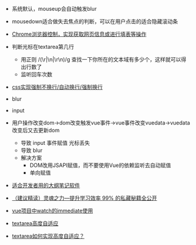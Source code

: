 - 系统默认，mouseup会自动触发blur
- mousedown适合做失去焦点的判断，可以在用户点击的适合隐藏滚动条
- [Chrome浏览器控制，实现获取网页信息或进行填表等操作](https://www.yuque.com/quicker/help/chromecontrol)
- 判断光标在textarea第几行
    - 用正则 /(\r|\n|\r\n)/g 查找一下你所在的文本域有多少个，这样就可以得出行数了 
    - 监听回车次数
- [css实现强制不换行/自动换行/强制换行](https://www.cnblogs.com/meowcool/p/10130103.html)
- blur
- input 
- 用户操作改变dom->dom改变触发vue事件->vue事件改变vuedata->vuedata改变后又去更新dom
    - 导致 input 事件赋值 光标丢失
    - 导致 blur 
    - 解决方案
        - DOM改用JSAPI赋值，而不要使用Vue的依赖监听去自动赋值
        - 单向赋值

- [适合开发者用的大纲笔记软件](https://juejin.im/post/5d5519cc6fb9a06af05cae41#heading-7)
- [（建议精读）灵魂之力—提升学习效率 99% 的私藏秘籍全公开](https://juejin.im/post/5eb168e9f265da7bb65fb27a)
- [vue项目中watch的immediate使用](https://www.php.cn/js-tutorial-402286.html)
- [textarea高度自适应](https://www.jb51.net/html5/719513.html)
- [textarea如何实现高度自适应？](https://www.cnblogs.com/7qin/p/10660687.html)
